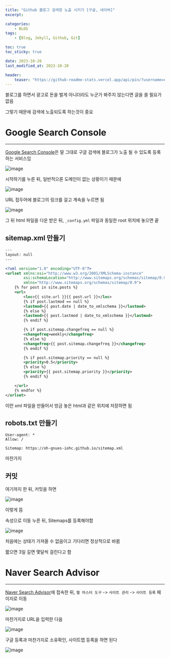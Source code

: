 ```yaml
---
title: "Github 블로그 검색창 노출 시키기 [구글, 네이버]"
excerpt:

categories: 
    - BLOG
tags:
    - [Blog, Jekyll, Github, Git]

toc: true
toc_sticky: true

date: 2023-10-20
last_modified_at: 2023-10-20

header:
    teaser: "https://github-readme-stats.vercel.app/api/pin/?username=oh-gnues-iohc&repo=oh-gnues-iohc.github.io"
---
```


블로그를 하면서 광고로 돈을 벌게 아니더라도 누군가 봐주지 않는다면 글을 쓸 필요가 없음

그렇기 때문에 검색에 노출되도록 하는것이 중요

# Google Search Console
---

[Google Search Console](https://search.google.com/search-console/about)은 말 그대로 구글 검색에 블로그가 노출 될 수 있도록 등록하는 서비스임

![image](https://github.com/oh-gnues-iohc/oh-gnues-iohc.github.io/assets/79557937/dc1fa915-5724-4f2b-b8d4-345ef10f5c02)

시작하기를 누른 뒤, 일반적으론 도메인이 없는 상황이기 때문에

![image](https://github.com/oh-gnues-iohc/oh-gnues-iohc.github.io/assets/79557937/a5d9d127-baa0-4ba9-affa-da70c224986c)

URL 접두어에 블로그의 링크를 걸고 계속을 누르면 됨

![image](https://github.com/oh-gnues-iohc/oh-gnues-iohc.github.io/assets/79557937/1d567197-d47f-48c5-b09d-7186922f9fac)

그 뒤 html 파일을 다운 받은 뒤, `_config.yml` 파일과 동일한 root 위치에 놓으면 끝

## sitemap.xml 만들기

```xml
---
layout: null
---

<?xml version="1.0" encoding="UTF-8"?>
<urlset xmlns:xsi="http://www.w3.org/2001/XMLSchema-instance"
        xsi:schemaLocation="http://www.sitemaps.org/schemas/sitemap/0.9 http://www.sitemaps.org/schemas/sitemap/0.9/sitemap.xsd"
        xmlns="http://www.sitemaps.org/schemas/sitemap/0.9">
    {% for post in site.posts %}
    <url>
        <loc>{{ site.url }}{{ post.url }}</loc>
        {% if post.lastmod == null %}
        <lastmod>{{ post.date | date_to_xmlschema }}</lastmod>
        {% else %}
        <lastmod>{{ post.lastmod | date_to_xmlschema }}</lastmod>
        {% endif %}

        {% if post.sitemap.changefreq == null %}
        <changefreq>weekly</changefreq>
        {% else %}
        <changefreq>{{ post.sitemap.changefreq }}</changefreq>
        {% endif %}

        {% if post.sitemap.priority == null %}
        <priority>0.5</priority>
        {% else %}
        <priority>{{ post.sitemap.priority }}</priority>
        {% endif %}

    </url>
    {% endfor %}
</urlset>
```

이런 xml 파일을 만들어서 방금 놓은 html과 같은 위치에 저장하면 됨

## robots.txt 만들기

```
User-agent: *
Allow: /

Sitemap: https://oh-gnues-iohc.github.io/sitemap.xml
```

마찬가지

## 커밋

여기까지 한 뒤, 커밋을 하면

![image](https://github.com/oh-gnues-iohc/oh-gnues-iohc.github.io/assets/79557937/f089c706-98ab-46cb-b8c3-5d71baa7121b)

이렇게 뜸

속성으로 이동 누른 뒤, Sitemaps를 등록해야함

![image](https://github.com/oh-gnues-iohc/oh-gnues-iohc.github.io/assets/79557937/9ada58d5-70d5-4b91-8881-db8689fc5912)

처음에는 상태가 가져올 수 없음이고 기다리면 정상적으로 바뀜

짧으면 3일 길면 몇달씩 걸린다고 함

# Naver Search Advisor
---

[Naver Search Advisor](https://searchadvisor.naver.com/)에 접속한 뒤, `웹 마스터 도구` -> `사이트 관리` -> `사이트 등록` 페이지로 이동

![image](https://github.com/oh-gnues-iohc/oh-gnues-iohc.github.io/assets/79557937/9f75cb75-f43e-4a1c-ae2f-86bbc649f765)

마찬가지로 URL을 입력한 다음

![image](https://github.com/oh-gnues-iohc/oh-gnues-iohc.github.io/assets/79557937/649db7a1-b516-438b-a4fc-4e900ced8411)

구글 등록과 마찬가지로 소유확인, 사이트맵 등록을 하면 된다

![image](https://github.com/oh-gnues-iohc/oh-gnues-iohc.github.io/assets/79557937/a8b660f2-fcb6-4ae9-89c3-245d7952aa5a)

